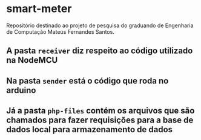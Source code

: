 # smart-meter

Repositório destinado ao projeto de pesquisa do graduando de Engenharia de Computação Mateus Fernandes Santos.

## A pasta `receiver` diz respeito ao código utilizado na NodeMCU

## Na pasta `sender` está o código que roda no arduino

## Já a pasta `php-files` contém os arquivos que são chamados para fazer requisições para a base de dados local para armazenamento de dados
